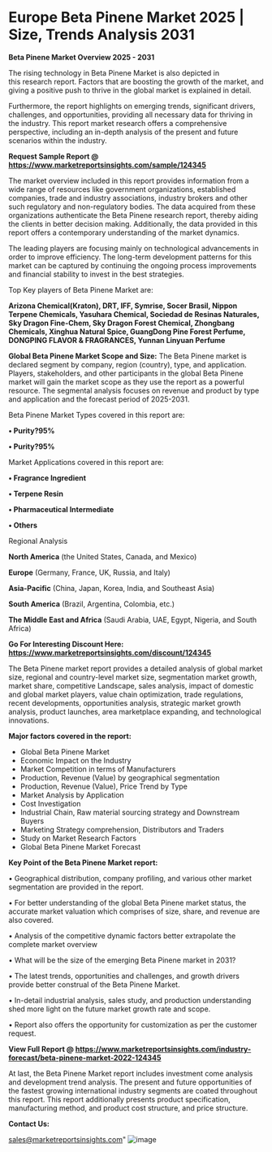 # Europe Beta Pinene Market 2025 | Size, Trends Analysis 2031

<Strong> Beta Pinene Market Overview 2025 - 2031</strong>

The rising technology in Beta Pinene Market is also depicted in this research report. Factors that are boosting the growth of the market, and giving a positive push to thrive in the global market is explained in detail.

Furthermore, the report highlights on emerging trends, significant drivers, challenges, and opportunities, providing all necessary data for thriving in the industry. This report market research offers a comprehensive perspective, including an in-depth analysis of the present and future scenarios within the industry.

<strong>Request Sample Report @ <a href=https://www.marketreportsinsights.com/sample/124345>https://www.marketreportsinsights.com/sample/124345</a></strong>

The market overview included in this report provides information from a wide range of resources like government organizations, established companies, trade and industry associations, industry brokers and other such regulatory and non-regulatory bodies. The data acquired from these organizations authenticate the Beta Pinene research report, thereby aiding the clients in better decision making. Additionally, the data provided in this report offers a contemporary understanding of the market dynamics.

The leading players are focusing mainly on technological advancements in order to improve efficiency. The long-term development patterns for this market can be captured by continuing the ongoing process improvements and financial stability to invest in the best strategies.

Top Key players of Beta Pinene Market are:

<strong>Arizona Chemical(Kraton), DRT, IFF, Symrise, Socer Brasil, Nippon Terpene Chemicals, Yasuhara Chemical, Sociedad de Resinas Naturales, Sky Dragon Fine-Chem, Sky Dragon Forest Chemical, Zhongbang Chemicals, Xinghua Natural Spice, GuangDong Pine Forest Perfume, DONGPING FLAVOR & FRAGRANCES, Yunnan Linyuan Perfume</strong>

<strong><b>Global Beta Pinene Market Scope and Size:</b></strong>
The Beta Pinene market is declared segment by company, region (country), type, and application. Players, stakeholders, and other participants in the global Beta Pinene market will gain the market scope as they use the report as a powerful resource. The segmental analysis focuses on revenue and product by type and application and the forecast period of 2025-2031.

Beta Pinene Market Types covered in this report are:

<strong>• Purity?95%

• Purity?95%</strong>

Market Applications covered in this report are:

<strong>• Fragrance Ingredient

• Terpene Resin

• Pharmaceutical Intermediate

• Others</strong> 

Regional Analysis

<strong>North America</strong> (the United States, Canada, and Mexico)

<strong>Europe</strong> (Germany, France, UK, Russia, and Italy)

<strong>Asia-Pacific</strong> (China, Japan, Korea, India, and Southeast Asia)

<strong>South America</strong> (Brazil, Argentina, Colombia, etc.)

<strong>The Middle East and Africa</strong> (Saudi Arabia, UAE, Egypt, Nigeria, and South Africa)

<strong>Go For Interesting Discount Here: <a href=https://www.marketreportsinsights.com/discount/124345>https://www.marketreportsinsights.com/discount/124345</a></strong>

The Beta Pinene market report provides a detailed analysis of global market size, regional and country-level market size, segmentation market growth, market share, competitive Landscape, sales analysis, impact of domestic and global market players, value chain optimization, trade regulations, recent developments, opportunities analysis, strategic market growth analysis, product launches, area marketplace expanding, and technological innovations.

<strong><b>Major factors covered in the report:</b></strong>
<ul>
  <li>Global Beta Pinene Market </li>
  <li>Economic Impact on the Industry</li>
  <li>Market Competition in terms of Manufacturers</li>
  <li>Production, Revenue (Value) by geographical segmentation</li>
  <li>Production, Revenue (Value), Price Trend by Type</li>
  <li>Market Analysis by Application</li>
  <li>Cost Investigation</li>
  <li>Industrial Chain, Raw material sourcing strategy and Downstream Buyers</li>
  <li>Marketing Strategy comprehension, Distributors and Traders</li>
  <li>Study on Market Research Factors</li>
  <li>Global Beta Pinene Market Forecast</li>
</ul>

<strong><b>Key Point of the Beta Pinene Market report:</b></strong>

• Geographical distribution, company profiling, and various other market segmentation are provided in the report.

• For better understanding of the global Beta Pinene market status, the accurate market valuation which comprises of size, share, and revenue are also covered.

• Analysis of the competitive dynamic factors better extrapolate the complete market overview

• What will be the size of the emerging Beta Pinene market in 2031?

• The latest trends, opportunities and challenges, and growth drivers provide better construal of the Beta Pinene Market.

• In-detail industrial analysis, sales study, and production understanding shed more light on the future market growth rate and scope.

• Report also offers the opportunity for customization as per the customer request.

<strong><b>View Full Report @ <a href=https://www.marketreportsinsights.com/industry-forecast/beta-pinene-market-2022-124345>https://www.marketreportsinsights.com/industry-forecast/beta-pinene-market-2022-124345</a></b></strong>


At last, the Beta Pinene Market report includes investment come analysis and development trend analysis. The present and future opportunities of the fastest growing international industry segments are coated throughout this report. This report additionally presents product specification, manufacturing method, and product cost structure, and price structure.

<strong>Contact Us:</strong>

sales@marketreportsinsights.com"
![image](https://github.com/user-attachments/assets/06ffe726-2e2e-4089-af34-1092442dd553)
